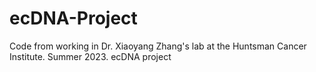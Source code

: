# ecDNA-Project
Code from working in Dr. Xiaoyang Zhang's lab at the Huntsman Cancer Institute. Summer 2023. ecDNA project
